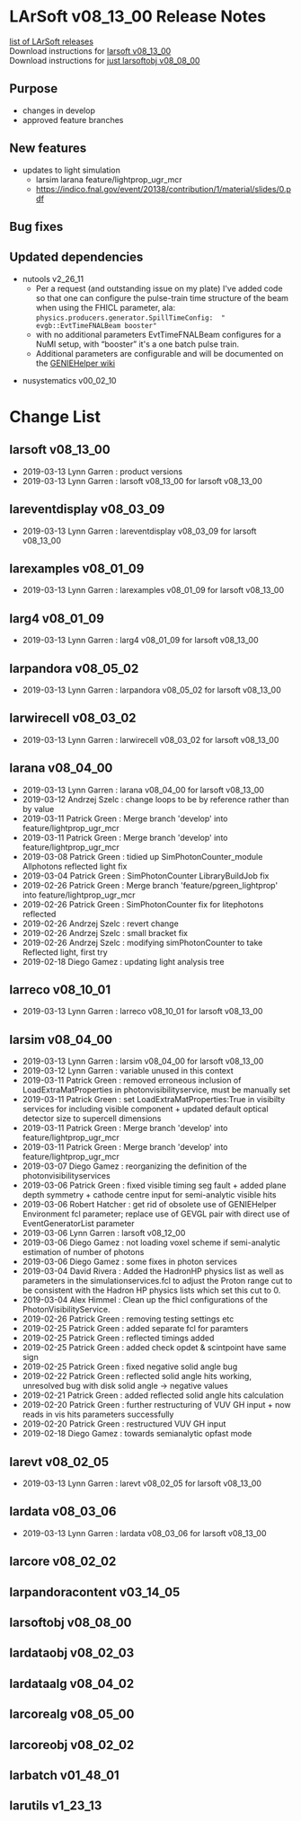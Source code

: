# LArSoft v08_13_00 Release Notes



[list of LArSoft releases](LArSoft_release_list)  
Download instructions for [larsoft v08_13_00](https://scisoft.fnal.gov/scisoft/bundles/larsoft/v08_13_00/larsoft-v08_13_00.html)  
Download instructions for [just larsoftobj v08_08_00](https://scisoft.fnal.gov/scisoft/bundles/larsoftobj/v08_08_00/larsoftobj-v08_08_00.html)

## Purpose

-   changes in develop
-   approved feature branches

## New features

-   updates to light simulation
    -   larsim larana feature/lightprop_ugr_mcr
    -   https://indico.fnal.gov/event/20138/contribution/1/material/slides/0.pdf

## Bug fixes

## Updated dependencies

-   nutools v2_26_11
    -   Per a request (and outstanding issue on my plate) I've added code so that one can configure the pulse-train time structure of the beam when using the FHICL parameter, ala: `physics.producers.generator.SpillTimeConfig:  " evgb::EvtTimeFNALBeam booster"`
    -   with no additional parameters EvtTimeFNALBeam configures for a NuMI setup, with “booster” it's a one batch pulse train.
    -   Additional parameters are configurable and will be documented on the [GENIEHelper wiki](https://cdcvs.fnal.gov/redmine/projects/nutools/wiki/GENIEHelper)

<!-- -->

-   nusystematics v00_02_10

# Change List

## larsoft v08_13_00

-   2019-03-13 Lynn Garren : product versions
-   2019-03-13 Lynn Garren : larsoft v08_13_00 for larsoft v08_13_00

## lareventdisplay v08_03_09

-   2019-03-13 Lynn Garren : lareventdisplay v08_03_09 for larsoft v08_13_00

## larexamples v08_01_09

-   2019-03-13 Lynn Garren : larexamples v08_01_09 for larsoft v08_13_00

## larg4 v08_01_09

-   2019-03-13 Lynn Garren : larg4 v08_01_09 for larsoft v08_13_00

## larpandora v08_05_02

-   2019-03-13 Lynn Garren : larpandora v08_05_02 for larsoft v08_13_00

## larwirecell v08_03_02

-   2019-03-13 Lynn Garren : larwirecell v08_03_02 for larsoft v08_13_00

## larana v08_04_00

-   2019-03-13 Lynn Garren : larana v08_04_00 for larsoft v08_13_00
-   2019-03-12 Andrzej Szelc : change loops to be by reference rather than by value
-   2019-03-11 Patrick Green : Merge branch 'develop' into feature/lightprop_ugr_mcr
-   2019-03-11 Patrick Green : Merge branch 'develop' into feature/lightprop_ugr_mcr
-   2019-03-08 Patrick Green : tidied up SimPhotonCounter_module Allphotons reflected light fix
-   2019-03-04 Patrick Green : SimPhotonCounter LibraryBuildJob fix
-   2019-02-26 Patrick Green : Merge branch 'feature/pgreen_lightprop' into feature/lightprop_ugr_mcr
-   2019-02-26 Patrick Green : SimPhotonCounter fix for litephotons reflected
-   2019-02-26 Andrzej Szelc : revert change
-   2019-02-26 Andrzej Szelc : small bracket fix
-   2019-02-26 Andrzej Szelc : modifying simPhotonCounter to take Reflected light, first try
-   2019-02-18 Diego Gamez : updating light analysis tree

## larreco v08_10_01

-   2019-03-13 Lynn Garren : larreco v08_10_01 for larsoft v08_13_00

## larsim v08_04_00

-   2019-03-13 Lynn Garren : larsim v08_04_00 for larsoft v08_13_00
-   2019-03-12 Lynn Garren : variable unused in this context
-   2019-03-11 Patrick Green : removed erroneous inclusion of LoadExtraMatProperties in photonvisibilityservice, must be manually set
-   2019-03-11 Patrick Green : set LoadExtraMatProperties:True in visibilty services for including visible component + updated default optical detector size to supercell dimensions
-   2019-03-11 Patrick Green : Merge branch 'develop' into feature/lightprop_ugr_mcr
-   2019-03-11 Patrick Green : Merge branch 'develop' into feature/lightprop_ugr_mcr
-   2019-03-07 Diego Gamez : reorganizing the definition of the photonvisibilityservices
-   2019-03-06 Patrick Green : fixed visible timing seg fault + added plane depth symmetry + cathode centre input for semi-analytic visible hits
-   2019-03-06 Robert Hatcher : get rid of obsolete use of GENIEHelper Environment fcl parameter; replace use of GEVGL pair with direct use of EventGeneratorList parameter
-   2019-03-06 Lynn Garren : larsoft v08_12_00
-   2019-03-06 Diego Gamez : not loading voxel scheme if semi-analytic estimation of number of photons
-   2019-03-06 Diego Gamez : some fixes in photon services
-   2019-03-04 David Rivera : Added the HadronHP physics list as well as parameters in the simulationservices.fcl to adjust the Proton range cut to be consistent with the Hadron HP physics lists which set this cut to 0.
-   2019-03-04 Alex Himmel : Clean up the fhicl configurations of the PhotonVisibilityService.
-   2019-02-26 Patrick Green : removing testing settings etc
-   2019-02-25 Patrick Green : added separate fcl for paramters
-   2019-02-25 Patrick Green : reflected timings added
-   2019-02-25 Patrick Green : added check opdet & scintpoint have same sign
-   2019-02-25 Patrick Green : fixed negative solid angle bug
-   2019-02-22 Patrick Green : reflected solid angle hits working, unresolved bug with disk solid angle -\> negative values
-   2019-02-21 Patrick Green : added reflected solid angle hits calculation
-   2019-02-20 Patrick Green : further restructuring of VUV GH input + now reads in vis hits parameters successfully
-   2019-02-20 Patrick Green : restructured VUV GH input
-   2019-02-18 Diego Gamez : towards semianalytic opfast mode

## larevt v08_02_05

-   2019-03-13 Lynn Garren : larevt v08_02_05 for larsoft v08_13_00

## lardata v08_03_06

-   2019-03-13 Lynn Garren : lardata v08_03_06 for larsoft v08_13_00

## larcore v08_02_02

## larpandoracontent v03_14_05

## larsoftobj v08_08_00

## lardataobj v08_02_03

## lardataalg v08_04_02

## larcorealg v08_05_00

## larcoreobj v08_02_02

## larbatch v01_48_01

## larutils v1_23_13
